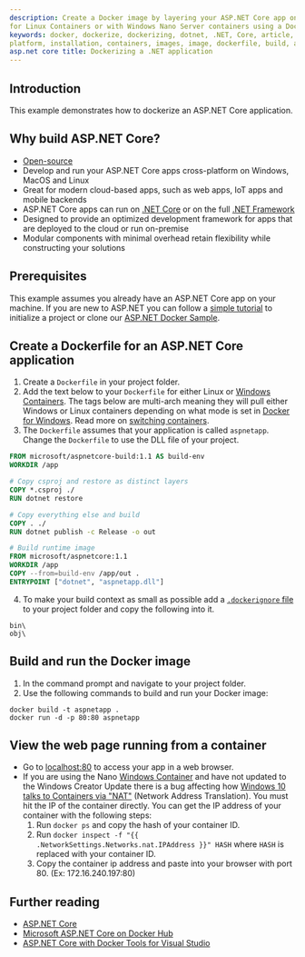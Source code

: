 ```yaml
---
description: Create a Docker image by layering your ASP.NET Core app on debian
for Linux Containers or with Windows Nano Server containers using a Dockerfile.
keywords: docker, dockerize, dockerizing, dotnet, .NET, Core, article, example,
platform, installation, containers, images, image, dockerfile, build, asp.net,
asp.net core title: Dockerizing a .NET application
---
```


## Introduction

This example demonstrates how to dockerize an ASP.NET Core application.

## Why build ASP.NET Core?
- [Open-source](https://github.com/aspnet/home)
- Develop and run your ASP.NET Core apps cross-platform on Windows, MacOS and
  Linux
- Great for modern cloud-based apps, such as web apps, IoT apps and mobile
  backends 
- ASP.NET Core apps can run on [.NET
  Core](https://www.microsoft.com/net/core/platform) or on the full [.NET
  Framework](https://www.microsoft.com/net/framework)
- Designed to provide an optimized development framework for apps that are
  deployed to the cloud or run on-premise
- Modular components with minimal overhead retain flexibility while 
  constructing
  your solutions

## Prerequisites
This example assumes you already have an ASP.NET Core app 
on your machine. If you are new to ASP.NET you can follow a [simple 
tutorial](https://www.asp.net/get-started) to initialize a project or clone our [ASP.NET Docker Sample](https://github.com/dotnet/dotnet-docker-samples/tree/master/aspnetapp).

## Create a Dockerfile for an ASP.NET Core application
1.  Create a `Dockerfile` in your project folder.
2.  Add the text below to your `Dockerfile` for either Linux or [Windows
   Containers](https://docs.microsoft.com/en-us/virtualization/windowscontainers/about/).
    The tags below are multi-arch meaning they will pull either Windows or 
    Linux containers depending on what mode is set in [Docker for 
Windows](https://docs.docker.com/docker-for-windows/). Read more on [switching containers](https://docs.docker.com/docker-for-windows/#switch-between-windows-and-linux-containers).
3.  The `Dockerfile` assumes that your application is called `aspnetapp`. Change
   the `Dockerfile` to use the DLL file of your project.

```dockerfile
FROM microsoft/aspnetcore-build:1.1 AS build-env
WORKDIR /app

# Copy csproj and restore as distinct layers
COPY *.csproj ./
RUN dotnet restore

# Copy everything else and build
COPY . ./
RUN dotnet publish -c Release -o out

# Build runtime image
FROM microsoft/aspnetcore:1.1
WORKDIR /app
COPY --from=build-env /app/out .
ENTRYPOINT ["dotnet", "aspnetapp.dll"]
```

4.  To make your build context as small as possible add a [`.dockerignore`
   file](https://docs.docker.com/engine/reference/builder/#dockerignore-file) 
   to
   your project folder and copy the following into it.

```dockerignore
bin\
obj\
```

## Build and run the Docker image
1.  In the command prompt and navigate to your project folder.
2.  Use the following commands to build and run your Docker image:

```console
docker build -t aspnetapp .
docker run -d -p 80:80 aspnetapp
```

## View the web page running from a container
* Go to [localhost:80](http://localhost:80) to access your app in a web browser.
* If you are using the Nano [Windows
  Container](https://docs.docker.com/docker-for-windows/) and have not updated
   to the Windows Creator Update there is a bug affecting how [Windows 10 
   talks to Containers via
  "NAT"](https://github.com/Microsoft/Virtualization-Documentation/issues/181#issuecomment-252671828)
  (Network Address Translation). You must hit the IP of the container
  directly. You can get the IP address of your container with the following
  steps:
  1.  Run `docker ps` and copy the hash of your container ID.
  2.  Run `docker inspect -f "{{ .NetworkSettings.Networks.nat.IPAddress }}"
     HASH` where `HASH` is replaced with your container ID.
  3.  Copy the container ip address and paste into your browser with port 80.
     (Ex: 172.16.240.197:80)

## Further reading
  - [ASP.NET Core](https://docs.microsoft.com/en-us/aspnet/core/)
  - [Microsoft ASP.NET Core on Docker
    Hub](https://hub.docker.com/r/microsoft/aspnetcore/)
  - [ASP.NET Core with Docker Tools for Visual
    Studio](https://blogs.msdn.microsoft.com/webdev/2016/11/16/new-docker-tools-for-visual-studio/)